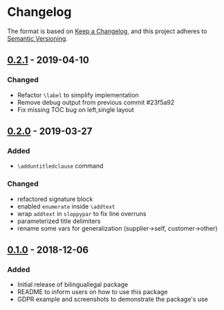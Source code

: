 # Changelog

The format is based on [Keep a Changelog][keepachangelog-v1.0.0], and this
project adheres to [Semantic Versioning][semver-v2.0.0].

## [0.2.1] - 2019-04-10
### Changed

 - Refactor `\label` to simplify implementation
 - Remove debug output from previous commit #23f5a92
 - Fix missing TOC bug on left,single layout

## [0.2.0] - 2019-03-27
### Added
- `\adduntitledclause` command

### Changed
- refactored signature block
- enabled `enumerate` inside `\addtext`
- wrap `addtext` in `sloppypar` to fix line overruns
- parameterized title delimiters
- rename some vars for generalization (supplier->self, customer->other)

## [0.1.0] - 2018-12-06
### Added
- Initial release of bilinguallegal package
- README to inform users on how to use this package
- GDPR example and screenshots to demonstrate the package's use

[0.1.0]: https://github.com/asabina-de/bilinguallegal/releases/tag/v0.1.0
[0.2.0]: https://github.com/asabina-de/bilinguallegal/releases/tag/v0.2.0
[0.2.1]: https://github.com/asabina-de/bilinguallegal/releases/tag/v0.2.1

[keepachangelog-v1.0.0]: https://keepachangelog.com/en/1.0.0/
[semver-v2.0.0]: https://semver.org/spec/v2.0.0.html
